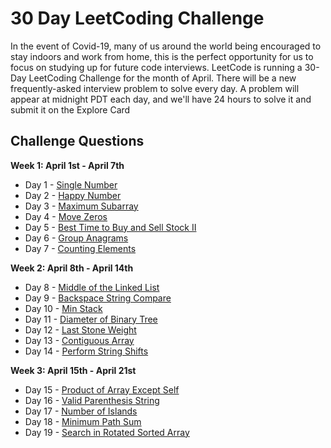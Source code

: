 # 30 Day LeetCoding Challenge
In the event of Covid-19, many of us around the world being encouraged to stay indoors and work from home, this is the perfect opportunity for us to focus on studying up for future code interviews. LeetCode is running a 30-Day LeetCoding Challenge for the month of April. There will be a new frequently-asked interview problem to solve every day. A problem will appear at midnight PDT each day, and we'll have 24 hours to solve it and submit it on the Explore Card

## Challenge Questions
**Week 1: April 1st - April 7th**
* Day 1 - [Single Number](https://github.com/DW-Hwang/30-Days-LeetCoding-Challenge/blob/master/Single%20Number.py)
* Day 2 - [Happy Number](https://github.com/DW-Hwang/30-Days-LeetCoding-Challenge/blob/master/Happy%20Number.py)
* Day 3 - [Maximum Subarray](https://github.com/DW-Hwang/30-Days-LeetCoding-Challenge/blob/master/Maximum%20Subarray.py)
* Day 4 - [Move Zeros](https://github.com/DW-Hwang/30-Days-LeetCoding-Challenge/blob/master/Move%20Zeroes.py)
* Day 5 - [Best Time to Buy and Sell Stock II](https://github.com/DW-Hwang/30-Days-LeetCoding-Challenge/blob/master/Buy%20and%20Sell%20Stock.py)
* Day 6 - [Group Anagrams](https://github.com/DW-Hwang/30-Days-LeetCoding-Challenge/blob/master/Group%20Anagrams.py)
* Day 7 - [Counting Elements](https://github.com/DW-Hwang/30-Days-LeetCoding-Challenge/blob/master/Counting%20Elements.py)

**Week 2: April 8th - April 14th**
* Day 8 - [Middle of the Linked List](https://github.com/DW-Hwang/30-Days-LeetCoding-Challenge/blob/master/Middle%20Node.py)
* Day 9 - [Backspace String Compare](https://github.com/DW-Hwang/30-Days-LeetCoding-Challenge/blob/master/Backspace%20Compare.py%20)
* Day 10 - [Min Stack](https://github.com/DW-Hwang/30-Days-LeetCoding-Challenge/blob/master/MinStack.py)
* Day 11 - [Diameter of Binary Tree](https://github.com/DW-Hwang/30-Days-LeetCoding-Challenge/blob/master/diameterOfBinaryTree.py)
* Day 12 - [Last Stone Weight](https://github.com/DW-Hwang/30-Days-LeetCoding-Challenge/blob/master/lastStoneWeight.py)
* Day 13 - [Contiguous Array](https://github.com/DW-Hwang/30-Day-LeetCoding-Challenge/blob/master/findMaxLength.py)
* Day 14 - [Perform String Shifts](https://github.com/DW-Hwang/30-Day-LeetCoding-Challenge/blob/master/stringShift.py)

**Week 3: April 15th - April 21st**
* Day 15 - [Product of Array Except Self](https://github.com/DW-Hwang/30-Day-LeetCoding-Challenge/blob/master/productExceptSelf.py)
* Day 16 - [Valid Parenthesis String](https://github.com/DW-Hwang/30-Day-LeetCoding-Challenge/blob/master/checkValidString.py)
* Day 17 - [Number of Islands](https://github.com/DW-Hwang/30-Day-LeetCoding-Challenge/blob/master/numIslands.py)
* Day 18 - [Minimum Path Sum](https://github.com/DW-Hwang/30-Day-LeetCoding-Challenge/blob/master/minPathSum.py)
* Day 19 - [Search in Rotated Sorted Array](https://github.com/DW-Hwang/30-Day-LeetCoding-Challenge/blob/master/search.py)
